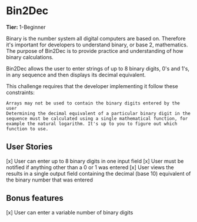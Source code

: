 # Bin2Dec

**Tier:** 1-Beginner

Binary is the number system all digital computers are based on. Therefore it's important for developers to understand binary, or base 2, mathematics. The purpose of Bin2Dec is to provide practice and understanding of how binary calculations.

Bin2Dec allows the user to enter strings of up to 8 binary digits, 0's and 1's, in any sequence and then displays its decimal equivalent.

This challenge requires that the developer implementing it follow these constraints:

    Arrays may not be used to contain the binary digits entered by the user
    Determining the decimal equivalent of a particular binary digit in the sequence must be calculated using a single mathematical function, for example the natural logarithm. It's up to you to figure out which function to use.

## User Stories

[x] User can enter up to 8 binary digits in one input field
[x] User must be notified if anything other than a 0 or 1 was entered
[x] User views the results in a single output field containing the decimal (base 10) equivalent of the binary number that was entered

## Bonus features

[x] User can enter a variable number of binary digits
